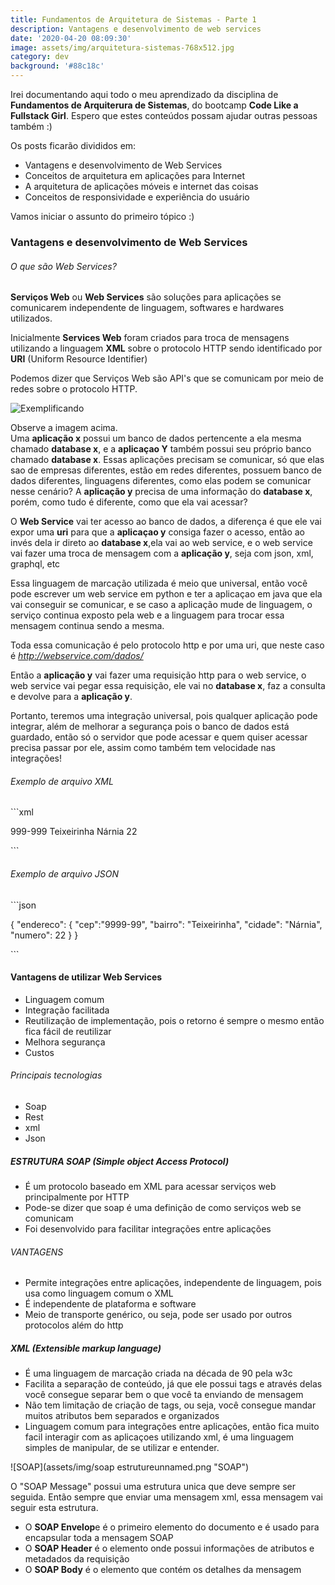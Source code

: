 ```yaml
---
title: Fundamentos de Arquitetura de Sistemas - Parte 1
description: Vantagens e desenvolvimento de web services
date: '2020-04-20 08:09:30'
image: assets/img/arquitetura-sistemas-768x512.jpg
category: dev
background: '#88c18c'
---
```

Irei documentando aqui todo o meu aprendizado da disciplina de **Fundamentos de Arquiterura de Sistemas**, do bootcamp **Code Like a Fullstack Girl**. Espero que estes conteúdos possam ajudar outras pessoas também :)

Os posts ficarão divididos em:

* Vantagens e desenvolvimento de Web Services
* Conceitos de arquitetura em aplicações para Internet
* A arquitetura de aplicações móveis e internet das coisas
* Conceitos de responsividade e experiência do usuário

Vamos iniciar o assunto do primeiro tópico :)

### Vantagens e desenvolvimento de Web Services

###### O que são Web Services?

**Serviços Web** ou **Web Services** são soluções para aplicações se comunicarem independente de linguagem, softwares e hardwares utilizados.

Inicialmente **Services Web** foram criados para troca de mensagens utilizando a linguagem **XML** sobre o protocolo HTTP sendo identificado por **URI** (Uniform Resource Identifier)

Podemos dizer que Serviços Web são API's que se comunicam por meio de redes sobre o protocolo HTTP.

![Exemplificando](assets/img/unnamed.png "Exemplificando")

Observe a imagem acima.\
Uma **aplicação x** possui um banco de dados pertencente a ela mesma chamado **database x**, e a **aplicaçao Y** também possui seu próprio banco chamado **database x**. Essas aplicações precisam se comunicar, só que elas sao de empresas diferentes, estão em redes diferentes, possuem banco de dados diferentes, linguagens diferentes, como elas podem se comunicar nesse cenário? A **aplicação y** precisa de uma informação do **database x**, porém, como tudo é diferente, como que ela vai acessar?

O **Web Service** vai ter acesso ao banco de dados, a diferença é que ele vai expor uma **uri** para que a **aplicaçao y** consiga fazer o acesso, então ao invés dela ir direto ao **database x**,ela vai ao web service, e o web service vai fazer uma troca de mensagem com a **aplicação y**, seja com json, xml, graphql, etc

Essa linguagem de marcação utilizada é meio que universal, então você pode escrever um web service em python e ter a aplicaçao em java que ela vai conseguir se comunicar, e se caso a aplicação mude de linguagem, o serviço continua exposto pela web e a linguagem para trocar essa mensagem continua sendo a mesma.

Toda essa comunicação é pelo protocolo http e por uma uri, que neste caso é *http://webservice.com/dados/*

Então a **aplicação y** vai fazer uma requisição http para o web service, o web service vai pegar essa requisição, ele vai no **database x**, faz a consulta e devolve para a **aplicação y**.

Portanto, teremos uma integração universal, pois qualquer aplicação pode integrar, além de melhorar a segurança pois o banco de dados está guardado, então só o servidor que pode acessar e quem quiser acessar precisa passar por ele, assim como também tem velocidade nas integrações!

###### Exemplo de arquivo XML

\`\``xml

<endereco>
	<cep>999-999</cep>
	<bairro>Teixeirinha</bairro>
	<cidade>Nárnia</cidade>
	<numero>22</numero>
</endereco>

\`\``

###### Exemplo de arquivo JSON

\`\``json

{ 	"endereco": { 		"cep":"9999-99", 		"bairro": "Teixeirinha", 		"cidade": "Nárnia",
		"numero": 22
	}
}

\`\``

#### Vantagens de utilizar Web Services

* Linguagem comum 
* Integração facilitada
* Reutilização de implementação, pois o retorno é sempre o mesmo então fica fácil de reutilizar
* Melhora segurança
* Custos

###### Principais tecnologias

* Soap
* Rest
* xml
* Json

##### ESTRUTURA SOAP (Simple object Access Protocol)

* É um protocolo baseado em XML para acessar serviços web principalmente por HTTP
* Pode-se dizer que soap é uma definição de como serviços web se comunicam
* Foi desenvolvido para facilitar integrações entre aplicações

###### VANTAGENS

* Permite integrações entre aplicações, independente de linguagem, pois usa como linguagem comum o XML
* É independente de plataforma e software
* Meio de transporte genérico, ou seja, pode ser usado por outros protocolos além do http

##### XML (Extensible markup language)

* É uma linguagem de marcação criada na década de 90 pela w3c
* Facilita a separação de conteúdo, já que ele possui tags e através delas você consegue separar bem o que você ta enviando de mensagem
* Não tem limitação de criação de tags, ou seja, você consegue mandar muitos atributos bem separados e organizados
* Linguagem comum para integrações entre aplicações, então fica muito facil interagir com as aplicaçoes utilizando xml, é uma linguagem simples de manipular, de se utilizar e entender.

![SOAP](assets/img/soap estrutureunnamed.png "SOAP")

O "SOAP Message" possui uma estrutura unica que deve sempre ser seguida. Então sempre que enviar uma mensagem xml, essa mensagem vai seguir esta estrutura.



* O **SOAP Envelop**e é o primeiro elemento do documento e é usado para encapsular toda a mensagem SOAP
* O **SOAP Header** é o elemento onde possui informações de atributos e metadados da requisição
* O **SOAP Body** é o elemento que contém os detalhes da mensagem
